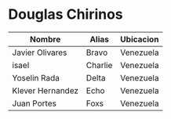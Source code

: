 # Douglas Chirinos


| Nombre           | Alias   | Ubicacion  |
|------------------|---------|------------|
| Javier Olivares  | Bravo   | Venezuela  |
| isael            | Charlie | Venezuela  |
| Yoselin Rada     | Delta   | Venezuela  |
| Klever Hernandez | Echo    | Venezuela  |
| Juan Portes      | Foxs    | Venezuela  |


